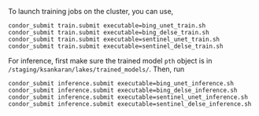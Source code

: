
To launch training jobs on the cluster, you can use,

```
condor_submit train.submit executable=bing_unet_train.sh
condor_submit train.submit executable=bing_delse_train.sh
condor_submit train.submit executable=sentinel_unet_train.sh
condor_submit train.submit executable=sentinel_delse_train.sh
```

For inference, first make sure the trained model `pth` object is in
`/staging/ksankaran/lakes/trained_models/`. Then, run

```
condor_submit inference.submit executable=bing_unet_inference.sh
condor_submit inference.submit executable=bing_delse_inference.sh
condor_submit inference.submit executable=sentinel_unet_inference.sh
condor_submit inference.submit executable=sentinel_delse_inference.sh
```
